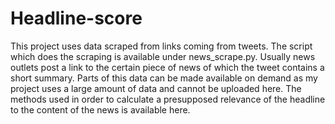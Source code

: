 # Headline-score

This project uses data scraped from links coming from tweets. The script which does the scraping is available under news_scrape.py. Usually news outlets post a link to the certain piece of news of which the tweet contains a short summary. 
Parts of this data can be made available on demand as my project uses a large amount of data and cannot be uploaded here. The methods used in order to calculate a presupposed relevance
of the headline to the content of the news is available here.
